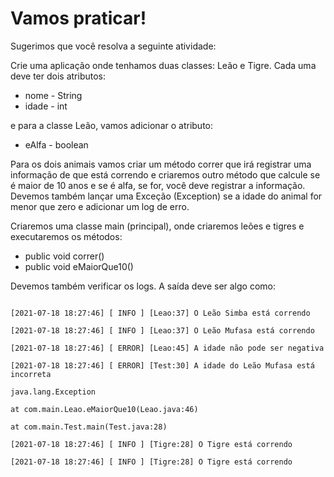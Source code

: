 # Vamos praticar!

Sugerimos que você resolva a seguinte atividade:

Crie uma aplicação onde tenhamos duas classes: Leão e Tigre.
Cada uma deve ter dois atributos:

- nome - String
- idade - int

e para a classe Leão, vamos adicionar o atributo:

- eAlfa - boolean

Para os dois animais vamos criar um método correr que irá registrar uma informação de que está correndo e criaremos outro método que calcule se é maior de 10 anos e se é alfa, se for, você deve registrar a informação. Devemos também lançar uma Exceção (Exception) se a idade do animal for menor que zero e adicionar um log de erro.

Criaremos uma classe main (principal), onde criaremos leões e tigres e executaremos os métodos:

- public void correr()
- public void eMaiorQue10()

Devemos também verificar os logs. A saída deve ser algo como:


```

[2021-07-18 18:27:46] [ INFO ] [Leao:37] O Leão Simba está correndo

[2021-07-18 18:27:46] [ INFO ] [Leao:37] O Leão Mufasa está correndo

[2021-07-18 18:27:46] [ ERROR] [Leao:45] A idade não pode ser negativa

[2021-07-18 18:27:46] [ ERROR] [Test:30] A idade do Leão Mufasa está incorreta

java.lang.Exception

at com.main.Leao.eMaiorQue10(Leao.java:46)

at com.main.Test.main(Test.java:28)

[2021-07-18 18:27:46] [ INFO ] [Tigre:28] O Tigre está correndo

[2021-07-18 18:27:46] [ INFO ] [Tigre:28] O Tigre está correndo

```

